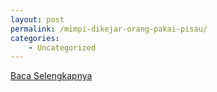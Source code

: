 ```yaml
---
layout: post
permalink: /mimpi-dikejar-orang-pakai-pisau/
categories:
    - Uncategorized
---
```


[Baca Selengkapnya](/08)